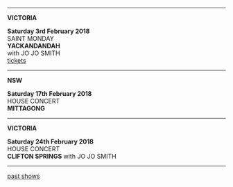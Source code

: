 * * * * *

**VICTORIA**

**Saturday 3rd February 2018**\
SAINT MONDAY\
**YACKANDANDAH**\
with JO JO SMITH  
[tickets](https://www.trybooking.com/TKAH)

* * * * *

**NSW**

**Saturday 17th February 2018**\
HOUSE CONCERT\
**MITTAGONG**

* * * * *

**VICTORIA**

**Saturday 24th February 2018**\
HOUSE CONCERT\
**CLIFTON SPRINGS**
with JO JO SMITH  

* * * * *

[past shows](?p=shows/archive/)